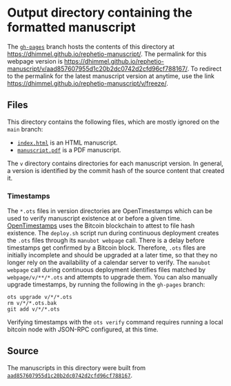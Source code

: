 # Output directory containing the formatted manuscript

The [`gh-pages`](https://github.com/dhimmel/rephetio-manuscript/tree/gh-pages) branch hosts the contents of this directory at <https://dhimmel.github.io/rephetio-manuscript/>.
The permalink for this webpage version is <https://dhimmel.github.io/rephetio-manuscript/v/aad857607955d1c20b2dc0742d2cfd96cf788167/>.
To redirect to the permalink for the latest manuscript version at anytime, use the link <https://dhimmel.github.io/rephetio-manuscript/v/freeze/>.

## Files

This directory contains the following files, which are mostly ignored on the `main` branch:

+ [`index.html`](index.html) is an HTML manuscript.
+ [`manuscript.pdf`](manuscript.pdf) is a PDF manuscript.

The `v` directory contains directories for each manuscript version.
In general, a version is identified by the commit hash of the source content that created it.

### Timestamps

The `*.ots` files in version directories are OpenTimestamps which can be used to verify manuscript existence at or before a given time.
[OpenTimestamps](https://opentimestamps.org/) uses the Bitcoin blockchain to attest to file hash existence.
The `deploy.sh` script run during continuous deployment creates the `.ots` files through its `manubot webpage` call.
There is a delay before timestamps get confirmed by a Bitcoin block.
Therefore, `.ots` files are initially incomplete and should be upgraded at a later time, so that they no longer rely on the availability of a calendar server to verify.
The `manubot webpage` call during continuous deployment identifies files matched by `webpage/v/**/*.ots` and attempts to upgrade them.
You can also manually upgrade timestamps, by running the following in the `gh-pages` branch:

```shell
ots upgrade v/*/*.ots
rm v/*/*.ots.bak
git add v/*/*.ots
```

Verifying timestamps with the `ots verify` command requires running a local bitcoin node with JSON-RPC configured, at this time.

## Source

The manuscripts in this directory were built from
[`aad857607955d1c20b2dc0742d2cfd96cf788167`](https://github.com/dhimmel/rephetio-manuscript/commit/aad857607955d1c20b2dc0742d2cfd96cf788167).

